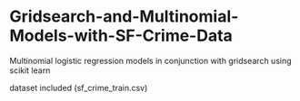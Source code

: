 # Gridsearch-and-Multinomial-Models-with-SF-Crime-Data
Multinomial logistic regression models in conjunction with gridsearch using scikit learn

dataset included (sf_crime_train.csv)
